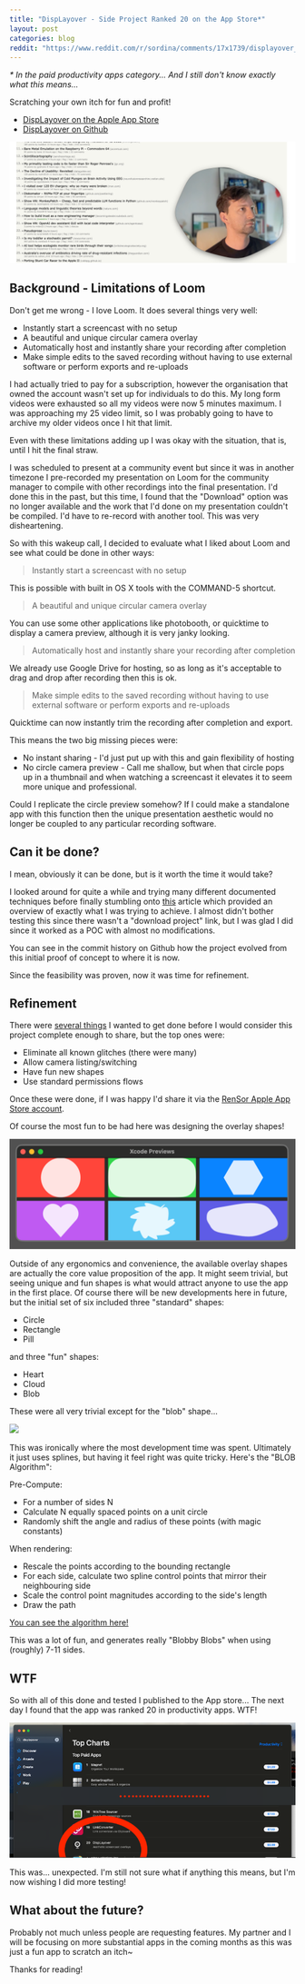 ```yaml
---
title: "DispLayover - Side Project Ranked 20 on the App Store*"
layout: post
categories: blog
reddit: "https://www.reddit.com/r/sordina/comments/17x1739/displayover_side_project_ranked_20_on_the_app/"
---
```


<em>* In the paid productivity apps category... And I still don't know exactly what this means...</em>

Scratching your own itch for fun and profit!

* [DispLayover on the Apple App Store](https://apps.apple.com/au/app/displayover/id6471848731?mt=12)
* [DispLayover on Github](https://github.com/rensorapps/displayover/tree/main#-displayover)

![](/images/displayover/displayover-shot.png)


<!--more-->

## Background - Limitations of Loom

Don't get me wrong - I love Loom. It does several things very well:

* Instantly start a screencast with no setup
* A beautiful and unique circular camera overlay
* Automatically host and instantly share your recording after completion
* Make simple edits to the saved recording without having to use external software or perform exports and re-uploads

I had actually tried to pay for a subscription, however the organisation that owned the account wasn't set up for individuals to do this. My long form videos were exhausted so all my videos were now 5 minutes maximum. I was approaching my 25 video limit, so I was probably going to have to archive my older videos once I hit that limit.

Even with these limitations adding up I was okay with the situation, that is, until I hit the final straw.

I was scheduled to present at a community event but since it was in another timezone I pre-recorded my presentation on Loom for the community manager to compile with other recordings into the final presentation. I'd done this in the past, but this time, I found that the "Download" option was no longer available and the work that I'd done on my presentation couldn't be compiled. I'd have to re-record with another tool. This was very disheartening.

So with this wakeup call, I decided to evaluate what I liked about Loom and see what could be done in other ways:

> Instantly start a screencast with no setup

This is possible with built in OS X tools with the COMMAND-5 shortcut.

> A beautiful and unique circular camera overlay

You can use some other applications like photobooth, or quicktime to display a camera preview, although it is very janky looking.

> Automatically host and instantly share your recording after completion

We already use Google Drive for hosting, so as long as it's acceptable to drag and drop after recording then this is ok.

> Make simple edits to the saved recording without having to use external software or perform exports and re-uploads

Quicktime can now instantly trim the recording after completion and export.

This means the two big missing pieces were:

* No instant sharing - I'd just put up with this and gain flexibility of hosting
* No circle camera preview - Call me shallow, but when that circle pops up in a thumbnail and when watching a screencast it elevates it to seem more unique and professional.

Could I replicate the circle preview somehow? If I could make a standalone app with this function then the unique presentation aesthetic would no longer be coupled to any particular recording software.


## Can it be done?

I mean, obviously it can be done, but is it worth the time it would take?

I looked around for quite a while and trying many different documented techniques before finally stumbling onto [this](https://benoitpasquier.com/webcam-utility-app-macos-swiftui/) article which provided an overview of exactly what I was trying to achieve. I almost didn't bother testing this since there wasn't a "download project" link, but I was glad I did since it worked as a POC with almost no modifications.

You can see in the commit history on Github how the project evolved from this initial proof of concept to where it is now.

Since the feasibility was proven, now it was time for refinement.

## Refinement

There were [several things](https://github.com/rensorapps/displayover/issues?q=is%3Aissue+is%3Aclosed+) I wanted to get done before I would consider this project complete enough to share, but the top ones were:

* Eliminate all known glitches (there were many)
* Allow camera listing/switching
* Have fun new shapes
* Use standard permissions flows

Once these were done, if I was happy I'd share it via the [RenSor Apple App Store account](https://apps.apple.com/au/developer/rensor/id1690772447).

Of course the most fun to be had here was designing the overlay shapes!

![](/images/displayover/shapes.png)

Outside of any ergonomics and convenience, the available overlay shapes are actually the core value proposition of the app.
It might seem trivial, but seeing unique and fun shapes is what would attract anyone to use the app in the first place.
Of course there will be new developments here in future, but the initial set of six included three "standard" shapes:

* Circle
* Rectangle
* Pill

and three "fun" shapes:

* Heart
* Cloud
* Blob

These were all very trivial except for the "blob" shape...

![](/images/displayover/IMG_0128.png)

This was ironically where the most development time was spent. Ultimately it just uses splines, but having it feel right was quite tricky. Here's the "BLOB Algorithm":

Pre-Compute:

* For a number of sides N
* Calculate N equally spaced points on a unit circle
* Randomly shift the angle and radius of these points (with magic constants)

When rendering:

* Rescale the points according to the bounding rectangle
* For each side, calculate two spline control points that mirror their neighbouring side
* Scale the control point magnitudes according to the side's length
* Draw the path

[You can see the algorithm here!](https://github.com/rensorapps/displayover/blob/main/displayover/Shapes.swift#L119)

This was a lot of fun, and generates really "Blobby Blobs" when using (roughly) 7-11 sides.

## WTF

So with all of this done and tested I published to the App store... The next day I found that the app was ranked 20 in productivity apps. WTF!

![](/images/displayover/store-ranking.png)

This was... unexpected. I'm still not sure what if anything this means, but I'm now wishing I did more testing!


## What about the future?

Probably not much unless people are requesting features. My partner and I will be focusing on more substantial apps in the coming months as this was just a fun app to scratch an itch~

Thanks for reading!

